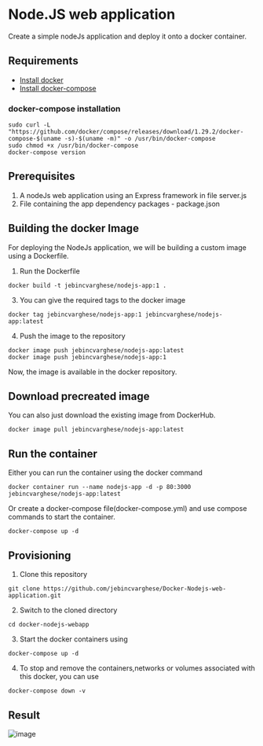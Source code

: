 # Node.JS web application
Create a simple nodeJs application and deploy it onto a docker container.

## Requirements

- [Install docker](https://docs.docker.com/engine/install/)
- [Install docker-compose](https://docs.docker.com/compose/install/)

### docker-compose installation
```
sudo curl -L "https://github.com/docker/compose/releases/download/1.29.2/docker-compose-$(uname -s)-$(uname -m)" -o /usr/bin/docker-compose
sudo chmod +x /usr/bin/docker-compose
docker-compose version   
````
## Prerequisites

1. A nodeJs web application using an Express framework in file server.js
2. File containing the app dependency packages - package.json

## Building the docker Image

For deploying the NodeJs application, we will be building a custom image using a Dockerfile. 

1. Run the Dockerfile
```
docker build -t jebincvarghese/nodejs-app:1 .
```
3. You can give the required tags to the docker image
```
docker tag jebincvarghese/nodejs-app:1 jebincvarghese/nodejs-app:latest
```
4. Push the image to the repository
```
docker image push jebincvarghese/nodejs-app:latest
docker image push jebincvarghese/nodejs-app:1
```
Now, the image is available in the docker repository.

## Download precreated image

You can also just download the existing image from DockerHub.
```
docker image pull jebincvarghese/nodejs-app:latest
```

## Run the container

Either you can run the container using the docker command 
```
docker container run --name nodejs-app -d -p 80:3000 jebincvarghese/nodejs-app:latest
```
Or create a docker-compose file(docker-compose.yml) and use compose commands to start the container.
```
docker-compose up -d
 ```
 
## Provisioning
1. Clone this repository
```
git clone https://github.com/jebincvarghese/Docker-Nodejs-web-application.git
```
2. Switch to the cloned directory
```
cd docker-nodejs-webapp
```
3. Start the docker containers using
```
docker-compose up -d
```
4. To stop and remove the containers,networks or volumes associated with this docker, you can use
```
docker-compose down -v
```

## Result


![image](https://user-images.githubusercontent.com/93197553/146653076-6259e311-03d3-4a0c-8488-464dd564dbee.png)


